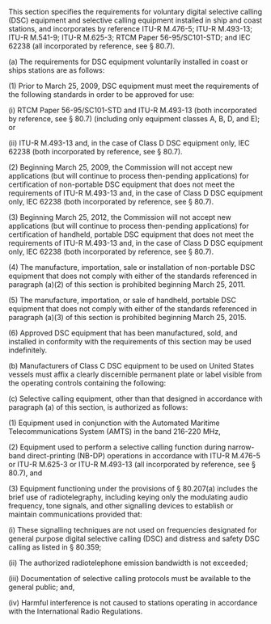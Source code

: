 This section specifies the requirements for voluntary digital selective calling (DSC) equipment and selective calling equipment installed in ship and coast stations, and incorporates by reference ITU-R M.476-5; ITU-R M.493-13; ITU-R M.541-9; ITU-R M.625-3; RTCM Paper 56-95/SC101-STD; and IEC 62238 (all incorporated by reference, see § 80.7).

(a) The requirements for DSC equipment voluntarily installed in coast or ships stations are as follows:

(1) Prior to March 25, 2009, DSC equipment must meet the requirements of the following standards in order to be approved for use:

(i) RTCM Paper 56-95/SC101-STD and ITU-R M.493-13 (both incorporated by reference, see § 80.7) (including only equipment classes A, B, D, and E); or

(ii) ITU-R M.493-13 and, in the case of Class D DSC equipment only, IEC 62238 (both incorporated by reference, see § 80.7).

(2) Beginning March 25, 2009, the Commission will not accept new applications (but will continue to process then-pending applications) for certification of non-portable DSC equipment that does not meet the requirements of ITU-R M.493-13 and, in the case of Class D DSC equipment only, IEC 62238 (both incorporated by reference, see § 80.7).

(3) Beginning March 25, 2012, the Commission will not accept new applications (but will continue to process then-pending applications) for certification of handheld, portable DSC equipment that does not meet the requirements of ITU-R M.493-13 and, in the case of Class D DSC equipment only, IEC 62238 (both incorporated by reference, see § 80.7).

(4) The manufacture, importation, sale or installation of non-portable DSC equipment that does not comply with either of the standards referenced in paragraph (a)(2) of this section is prohibited beginning March 25, 2011.

(5) The manufacture, importation, or sale of handheld, portable DSC equipment that does not comply with either of the standards referenced in paragraph (a)(3) of this section is prohibited beginning March 25, 2015.

(6) Approved DSC equipment that has been manufactured, sold, and installed in conformity with the requirements of this section may be used indefinitely.

(b) Manufacturers of Class C DSC equipment to be used on United States vessels must affix a clearly discernible permanent plate or label visible from the operating controls containing the following:
              

(c) Selective calling equipment, other than that designed in accordance with paragraph (a) of this section, is authorized as follows:

(1) Equipment used in conjunction with the Automated Maritime Telecommunications System (AMTS) in the band 216-220 MHz,

(2) Equipment used to perform a selective calling function during narrow-band direct-printing (NB-DP) operations in accordance with ITU-R M.476-5 or ITU-R M.625-3 or ITU-R M.493-13 (all incorporated by reference, see § 80.7), and

(3) Equipment functioning under the provisions of § 80.207(a) includes the brief use of radiotelegraphy, including keying only the modulating audio frequency, tone signals, and other signalling devices to establish or maintain communications provided that:

(i) These signalling techniques are not used on frequencies designated for general purpose digital selective calling (DSC) and distress and safety DSC calling as listed in § 80.359;

(ii) The authorized radiotelephone emission bandwidth is not exceeded;

(iii) Documentation of selective calling protocols must be available to the general public; and,

(iv) Harmful interference is not caused to stations operating in accordance with the International Radio Regulations.

